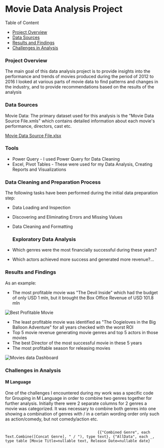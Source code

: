# Movie Data Analysis Project
Table of Content
- [Project Overview](#project-overview)
- [Data Sources](#data-sources)
- [Results and Findings](#results-and-findings)
- [Challenges in Analysis](#challenges-in-analysis)

### Project Overview
The main goal of this data analysis project is to provide insights into the performance and trends of movies produced during the period of 2012 to 2016 
I looked at various parts of movie data to find patterns and changes in the industry, and to provide recommendations based on the results of the analysis 

### Data Sources 
Movie Data: The primary dataset used for this analysis is the "Movie Data Source File.xmls" which contains detailed information about each movie's performance, directors, cast etc.

[Movie Data Source File.xlsx](https://github.com/user-attachments/files/16419911/Movie.Data.Source.File.xlsx)


### Tools 
 - Power Query - I used Power Query for Data Cleaning
 - Excel, Pivot Tables - These were used for my Data Analysis, Creating Reports and Visualizations

### Data Cleaning and Preparation Process 
The following tasks have been performed during the initial data preparation step:
 - Data Loading and Inspection
 - Discovering and Eliminating Errors and Missing Values
 - Data Cleaning and Formatting

   ### Exploratory Data Analysis
 - Which genres were the most financially successful during these years?
 - Which actors achieved more success and generated more revenue?...

  ### Results and Findings
   As an example:
   - The most profitable movie was "The Devil Inside" which had the budget of only USD 1 mln, but it brought the Box Office Revenue of USD 101.8 mln
     
   ![Best Profitable Movie](https://github.com/user-attachments/assets/6a5d45a4-fcc3-44b3-8386-775353910738)

   - The least profitable movie was identified as "The Oogieloves in the Big Balloon Adventure" for all years checked with the worst ROI
   - Top 5 movie revenue generating movie genres and top 5 actors in those movies
   - The best Director of the most successful movie in these 5 years
   - The most profitable season for releasing movies
     
![Movies data Dashboard](https://github.com/user-attachments/assets/1ebd7987-70b9-40ad-968b-6ff26fc0bb0f)


  ### Challenges in Analysis 
  #### M Language 
  One of the challenges I encountered during my work was a specific code for Grouping in M Language in order to combine two genres together for further analysis. 
  Initially there were 2 separate columns for 2 genres a movie was categorized. It was necessary to combine both genres into one showing a combination of genres with / in a 
  certain wording order only such as action/comedy, but not comedy/action etc. 

  ``` = Table.Group(#"Sorted Rows1", {"Movie Title"}, 

                                            {{"Combined Genre", each Text.Combine([Concat Genre], " / "), type text}, {"AllData", each _, type table [Movie Title=nullable text, Release Date=nullable date}
  ```

  
   
   
